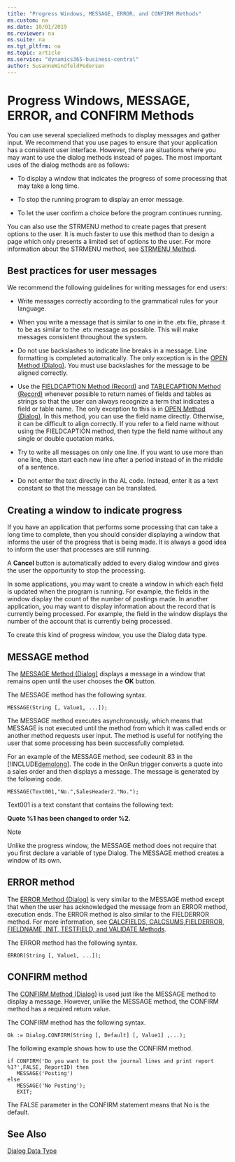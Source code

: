 ```yaml
---
title: "Progress Windows, MESSAGE, ERROR, and CONFIRM Methods"
ms.custom: na
ms.date: 10/01/2019
ms.reviewer: na
ms.suite: na
ms.tgt_pltfrm: na
ms.topic: article
ms.service: "dynamics365-business-central"
author: SusanneWindfeldPedersen
---
```


# Progress Windows, MESSAGE, ERROR, and CONFIRM Methods
You can use several specialized methods to display messages and gather input. We recommend that you use pages to ensure that your application has a consistent user interface. However, there are situations where you may want to use the dialog methods instead of pages. The most important uses of the dialog methods are as follows:  

- To display a window that indicates the progress of some processing that may take a long time.  

- To stop the running program to display an error message.  

- To let the user confirm a choice before the program continues running.  

You can also use the STRMENU method to create pages that present options to the user. It is much faster to use this method than to design a page which only presents a limited set of options to the user. For more information about the STRMENU method, see [STRMENU Method](methods-auto/dialog/dialog-strmenu-Method.md).  

## Best practices for user messages  
 We recommend the following guidelines for writing messages for end users:  

- Write messages correctly according to the grammatical rules for your language.  

- When you write a message that is similar to one in the .etx file, phrase it to be as similar to the .etx message as possible. This will make messages consistent throughout the system.  

- Do not use backslashes to indicate line breaks in a message. Line formatting is completed automatically. The only exception is in the [OPEN Method \(Dialog\)](methods-auto/dialog/dialog-open-Method.md). You must use backslashes for the message to be aligned correctly.  

- Use the [FIELDCAPTION Method \(Record\)](methods-auto/record/record-fieldcaption-Method.md) and [TABLECAPTION Method \(Record\)](methods-auto/record/record-tablecaption-Method.md) whenever possible to return names of fields and tables as strings so that the user can always recognize a term that indicates a field or table name. The only exception to this is in [OPEN Method \(Dialog\)](methods-auto/dialog/dialog-open-Method.md). In this method, you can use the field name directly. Otherwise, it can be difficult to align correctly. If you refer to a field name without using the FIELDCAPTION method, then type the field name without any single or double quotation marks.  

- Try to write all messages on only one line. If you want to use more than one line, then start each new line after a period instead of in the middle of a sentence.  

- Do not enter the text directly in the AL code. Instead, enter it as a text constant so that the message can be translated.  

## Creating a window to indicate progress  
If you have an application that performs some processing that can take a long time to complete, then you should consider displaying a window that informs the user of the progress that is being made. It is always a good idea to inform the user that processes are still running.  

 A **Cancel** button is automatically added to every dialog window and gives the user the opportunity to stop the processing.  

 In some applications, you may want to create a window in which each field is updated when the program is running. For example, the fields in the window display the count of the number of postings made. In another application, you may want to display information about the record that is currently being processed. For example, the field in the window displays the number of the account that is currently being processed.  

 To create this kind of progress window, you use the Dialog data type.  
 <!-- 
 For more information, see [How to: Create a Progress Window](How-to-Create-a-Progress-Window.md).  
 -->

## MESSAGE method  
 The [MESSAGE Method \(Dialog\)](methods-auto/dialog/dialog-MESSAGE-Method.md) displays a message in a window that remains open until the user chooses the **OK** button.  

 The MESSAGE method has the following syntax.  

```  
MESSAGE(String [, Value1, ...]);  
```  

 The MESSAGE method executes asynchronously, which means that MESSAGE is not executed until the method from which it was called ends or another method requests user input. The method is useful for notifying the user that some processing has been successfully completed.  

 For an example of the MESSAGE method, see codeunit 83 in the [!INCLUDE[demolong](includes/demolong_md.md)]. The code in the OnRun trigger converts a quote into a sales order and then displays a message. The message is generated by the following code.  

```  
MESSAGE(Text001,"No.",SalesHeader2."No.");  
```  

 Text001 is a text constant that contains the following text:  

 **Quote %1 has been changed to order %2.**  

> [!NOTE]  
>  Unlike the progress window, the MESSAGE method does not require that you first declare a variable of type Dialog. The MESSAGE method creates a window of its own.  

## ERROR method  
 The [ERROR Method \(Dialog\)](methods-auto/dialog/dialog-error-Method.md) is very similar to the MESSAGE method except that when the user has acknowledged the message from an ERROR method, execution ends. The ERROR method is also similar to the FIELDERROR method. For more information, see [CALCFIELDS, CALCSUMS,FIELDERROR, FIELDNAME, INIT, TESTFIELD, and VALIDATE Methods](devenv-CALCFIELDS-CALCSUMS-FIELDERROR-FIELDNAME-INIT-TESTFIELD-and-VALIDATE-Methods.md).  

 The ERROR method has the following syntax.  

```  
ERROR(String [, Value1, ...]);  
```  

## CONFIRM method  
 The [CONFIRM Method \(Dialog\)](methods-auto/dialog/dialog-confirm-Method.md) is used just like the MESSAGE method to display a message. However, unlike the MESSAGE method, the CONFIRM method has a required return value.  

 The CONFIRM method has the following syntax.  

```  
Ok := Dialog.CONFIRM(String [, Default] [, Value1] ,...);  
```  

 The following example shows how to use the CONFIRM method.  

```  
if CONFIRM('Do you want to post the journal lines and print report %1?',FALSE, ReportID) then  
   MESSAGE('Posting')  
else  
   MESSAGE('No Posting');  
   EXIT;  
```  

 The FALSE parameter in the CONFIRM statement means that No is the default.

 ## See Also  
[Dialog Data Type](methods-auto/dialog/dialog-data-type.md) 
